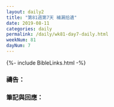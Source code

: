 ```yaml
---
layout: daily2
title: "第81週第7天 補漏拾遺"
date: 2019-08-11
categories: daily
permalink: /daily/wk81-day7-daily.html
weekNum: 81
dayNum: 7
---
```


{%- include BibleLinks.html -%}

### 禱告：

### 筆記與回應：
